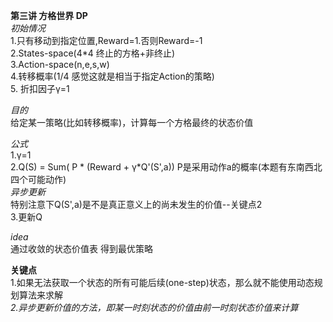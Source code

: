 **第三讲 方格世界 DP**  
*初始情况*  
1.只有移动到指定位置,Reward=1.否则Reward=-1  
2.States-space(4*4  终止的方格+非终止)  
3.Action-space(n,e,s,w)  
4.转移概率(1/4  感觉这就是相当于指定Action的策略)  
5. 折扣因子γ=1  

*目的*  
给定某一策略(比如转移概率)，计算每一个方格最终的状态价值  

*公式*  
1.γ=1  
2.Q(S) = Sum( P * (Reward + γ*Q'(S',a)) P是采用动作a的概率(本题有东南西北四个可能动作)  
*异步更新*  
特别注意下Q(S',a)是不是真正意义上的尚未发生的价值--关键点2  
3.更新Q

*idea*  
通过收敛的状态价值表 得到最优策略  

**关键点**  
1.如果无法获取一个状态的所有可能后续(one-step)状态，那么就不能使用动态规划算法来求解  
*2.异步更新价值的方法，即某一时刻状态的价值由前一时刻状态价值来计算*  
